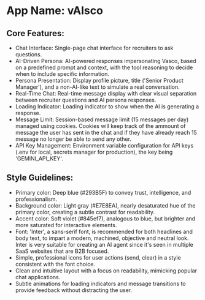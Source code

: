 # **App Name**: vAIsco

## Core Features:

- Chat Interface: Single-page chat interface for recruiters to ask questions.
- AI-Driven Persona: AI-powered responses impersonating Vasco, based on a predefined prompt and context, with the tool reasoning to decide when to include specific information.
- Persona Presentation: Display profile picture, title ('Senior Product Manager'), and a non-AI-like text to simulate a real conversation.
- Real-Time Chat: Real-time message display with clear visual separation between recruiter questions and AI persona responses.
- Loading Indicator: Loading indicator to show when the AI is generating a response.
- Message Limit: Session-based message limit (15 messages per day) managed using cookies. Cookies will keep track of the ammount of message the user has sent in the chat and if they have already reach 15 message no longer be able to send any other.
- API Key Management: Environment variable configuration for API keys (.env for local, secrets manager for production), the key being 'GEMINI_API_KEY'.

## Style Guidelines:

- Primary color: Deep blue (#293B5F) to convey trust, intelligence, and professionalism.
- Background color: Light gray (#E7E8EA), nearly desaturated hue of the primary color, creating a subtle contrast for readability.
- Accent color: Soft violet (#845ef7), analogous to blue, but brighter and more saturated for interactive elements.
- Font: 'Inter', a sans-serif font, is recommended for both headlines and body text, to impart a modern, machined, objective and neutral look. Inter is very suitable for creating an AI agent since it's seen in multiple SaaS websites that are B2B focused.
- Simple, professional icons for user actions (send, clear) in a style consistent with the font choice.
- Clean and intuitive layout with a focus on readability, mimicking popular chat applications.
- Subtle animations for loading indicators and message transitions to provide feedback without distracting the user.